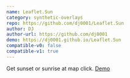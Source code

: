 ```yaml
---
name: Leaflet.Sun
category: synthetic-overlays
repo: https://github.com/dj0001/Leaflet.Sun
author: DJ
author-url: https://github.com/dj0001
demo: https://dj0001.github.io/Leaflet.Sun
compatible-v0: false
compatible-v1: true
---
```


Get sunset or sunrise at map click. <a href="https://dj0001.github.io/Leaflet.Sun">Demo</a>

